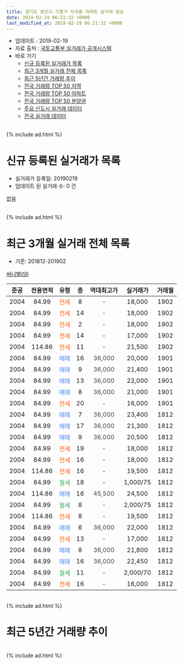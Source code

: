```yaml
---
title: 경기도 용인시 기흥구 지곡동 아파트 실거래 정보
date: 2019-02-19 06:21:32 +0900
last_modified_at: 2019-02-19 06:21:32 +0900
---
```


* 업데이트 : 2019-02-19
* 자료 출처 : [국토교통부 실거래가 공개시스템](http://rt.molit.go.kr)
* 바로 가기
    * [신규 등록된 실거래가 목록](#신규-등록된-실거래가-목록)
    * [최근 3개월 실거래 전체 목록](#최근-3개월-실거래-전체-목록)
    * [최근 5년간 거래량 추이](#최근-5년간-거래량-추이)
    * [전국 거래량 TOP 50 지역](https://ayogom.github.io/apt-trade-info/최근-3개월-전국에서-가장-거래가-많이-발생한-지역)
    * [전국 거래량 TOP 50 아파트](https://ayogom.github.io/apt-trade-info/최근-3개월-전국에서-가장-거래가-많이-발생한-아파트)
    * [전국 거래량 TOP 50 분양권](https://ayogom.github.io/apt-trade-info/최근-3개월-전국에서-가장-거래가-많이-발생한-분양권)
    * [주요 신도시 실거래 데이터](https://ayogom.github.io/apt-trade-info/주요-신도시)
    * [전국 실거래 데이터](https://ayogom.github.io/apt-trade-info/전국)
<br>
{% include ad.html %}
<br>

# 신규 등록된 실거래가 목록
* 실거래가 등록일: 20190219
* 업데이트 된 실거래 수: 0 건

없음

<br>
{% include ad.html %}
<br>

# 최근 3개월 실거래 전체 목록
* 기준: 201812-201902


[써니밸리II](https://search.naver.com/search.naver?query=%EA%B2%BD%EA%B8%B0%EB%8F%84+%EC%9A%A9%EC%9D%B8%EC%8B%9C+%EA%B8%B0%ED%9D%A5%EA%B5%AC+%EC%A7%80%EA%B3%A1%EB%8F%99+%EC%8D%A8%EB%8B%88%EB%B0%B8%EB%A6%ACII)

|준공|전용면적|유형|층|역대최고가|실거래가|거래월|
|:---:|:---:|:---:|:---:|:---:|:---:|:---:|
|2004|84.99|<span style="color:#ff5a00">전세</span>|8|<span style="color:#444444">-</span>|18,000|1902|
|2004|84.99|<span style="color:#ff5a00">전세</span>|14|<span style="color:#444444">-</span>|18,000|1902|
|2004|84.99|<span style="color:#ff5a00">전세</span>|2|<span style="color:#444444">-</span>|18,000|1902|
|2004|84.99|<span style="color:#ff5a00">전세</span>|14|<span style="color:#444444">-</span>|17,000|1902|
|2004|114.86|<span style="color:#ff5a00">전세</span>|11|<span style="color:#444444">-</span>|21,500|1902|
|2004|84.99|<span style="color:#4285f3">매매</span>|16|<span style="color:#444444">36,000</span>|20,000|1901|
|2004|84.99|<span style="color:#4285f3">매매</span>|9|<span style="color:#444444">36,000</span>|21,400|1901|
|2004|84.99|<span style="color:#4285f3">매매</span>|13|<span style="color:#444444">36,000</span>|22,000|1901|
|2004|84.99|<span style="color:#4285f3">매매</span>|8|<span style="color:#444444">36,000</span>|21,000|1901|
|2004|84.99|<span style="color:#ff5a00">전세</span>|20|<span style="color:#444444">-</span>|16,000|1901|
|2004|84.99|<span style="color:#4285f3">매매</span>|7|<span style="color:#444444">36,000</span>|23,400|1812|
|2004|84.99|<span style="color:#4285f3">매매</span>|17|<span style="color:#444444">36,000</span>|21,300|1812|
|2004|84.99|<span style="color:#4285f3">매매</span>|9|<span style="color:#444444">36,000</span>|20,500|1812|
|2004|84.99|<span style="color:#ff5a00">전세</span>|19|<span style="color:#444444">-</span>|18,000|1812|
|2004|84.99|<span style="color:#ff5a00">전세</span>|16|<span style="color:#444444">-</span>|18,000|1812|
|2004|114.86|<span style="color:#ff5a00">전세</span>|16|<span style="color:#444444">-</span>|19,500|1812|
|2004|84.99|<span style="color:#34a853">월세</span>|18|<span style="color:#444444">-</span>|1,000/75|1812|
|2004|114.86|<span style="color:#4285f3">매매</span>|16|<span style="color:#444444">45,500</span>|24,500|1812|
|2004|84.99|<span style="color:#34a853">월세</span>|8|<span style="color:#444444">-</span>|2,000/75|1812|
|2004|114.86|<span style="color:#ff5a00">전세</span>|8|<span style="color:#444444">-</span>|19,500|1812|
|2004|84.99|<span style="color:#4285f3">매매</span>|6|<span style="color:#444444">36,000</span>|22,000|1812|
|2004|84.99|<span style="color:#ff5a00">전세</span>|13|<span style="color:#444444">-</span>|17,000|1812|
|2004|84.99|<span style="color:#4285f3">매매</span>|8|<span style="color:#444444">36,000</span>|21,800|1812|
|2004|84.99|<span style="color:#4285f3">매매</span>|16|<span style="color:#444444">36,000</span>|22,450|1812|
|2004|84.99|<span style="color:#34a853">월세</span>|11|<span style="color:#444444">-</span>|2,000/70|1812|
|2004|84.99|<span style="color:#ff5a00">전세</span>|16|<span style="color:#444444">-</span>|16,000|1812|


<br>
{% include ad.html %}
<br>

# 최근 5년간 거래량 추이


<div style="width:100%;">
    <canvas id="deal_progress" height="200"></canvas>
</div>

<script>
new Chart(document.getElementById("deal_progress"), {
    type: 'line',
    data: {
        labels: ['201402','201403','201404','201405','201406','201407','201408','201409','201410','201411','201412','201501','201502','201503','201504','201505','201506','201507','201508','201509','201510','201511','201512','201601','201602','201603','201604','201605','201606','201607','201608','201609','201610','201611','201612','201701','201702','201703','201704','201705','201706','201707','201708','201709','201710','201711','201712','201801','201802','201803','201804','201805','201806','201807','201808','201809','201810','201811','201812','201901','201902'],
        datasets: [{
            label: '매매',
            pointRadius: 1,
            data: [9, 5, 10, 5, 4, 5, 13, 12, 20, 5, 6, 4, 5, 13, 13, 7, 14, 6, 9, 6, 7, 5, 4, 2, 2, 3, 4, 9, 7, 10, 14, 8, 10, 3, 8, 2, 1, 8, 4, 4, 7, 5, 6, 5, 4, 3, 1, 9, 2, 7, 2, 6, 4, 5, 1, 7, 3, 8, 7, 4, 0],
            borderColor: "rgba(255, 201, 14, 1)",
            backgroundColor: "rgba(255, 201, 14, 0.5)",
            fill: false,
            lineTension: 0
        },{
            label: '전월세',
            pointRadius: 1,
            data: [7, 4, 2, 0, 5, 4, 7, 8, 7, 4, 9, 11, 10, 9, 8, 3, 8, 7, 3, 5, 4, 6, 11, 3, 8, 7, 4, 4, 5, 1, 4, 3, 4, 5, 9, 3, 9, 5, 5, 3, 4, 3, 2, 6, 4, 3, 2, 4, 4, 6, 3, 5, 4, 3, 1, 1, 2, 2, 9, 1, 5],
            borderColor: "rgba(0, 141, 185, 1)",
            backgroundColor: "rgba(0, 141, 185, 0.5)",
            fill: false,
            lineTension: 0
        }
        ]
    },
    options: {
        responsive: true,
        title: {
            display: false
        },
        tooltips: {
            mode: 'index',
            intersect: false
        },
        hover: {
            mode: 'nearest',
            intersect: true
        },
        scales: {
            xAxes: [{
                display: true,
                scaleLabel: {
                    display: true,
                    labelString: '년/월'
                }
            }],
            yAxes: [{
                display: true,
                ticks: {
                    suggestedMin: 0,
                },
                scaleLabel: {
                    display: true,
                    labelString: '실거래 수'
                }
            }]
        }
    }
});

</script>


<br>
{% include ad.html %}
<br>

